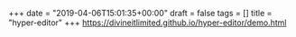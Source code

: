 +++
date = "2019-04-06T15:01:35+00:00"
draft = false
tags = []
title = "hyper-editor"
+++
https://divineitlimited.github.io/hyper-editor/demo.html


